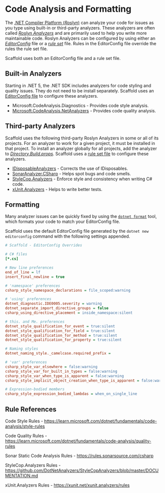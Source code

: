 # Code Analysis and Formatting

The [.NET Compiler Platform (_Roslyn_)](https://github.com/dotnet/roslyn) can analyze your code for issues as you type using built-in or third-party analyzers. These analyzers are often called [_Roslyn Analyzers_](https://learn.microsoft.com/dotnet/fundamentals/code-analysis/overview) and are primarily used to help you write more maintainable code. Roslyn Analyzers can be configured by using either an [_EditorConfig_](https://learn.microsoft.com/dotnet/fundamentals/code-analysis/code-style-rule-options) file or a [_rule set_](https://learn.microsoft.com/visualstudio/code-quality/using-rule-sets-to-group-code-analysis-rules) file. Rules in the EditorConfig file override the rules the rule set file.

Scaffold uses both an EditorConfig file and a rule set file.

## Built-in Analyzers

Starting in .NET 5, the .NET SDK includes analyzers for code styling and quality issues. They do not need to be install separately. Scaffold uses an [EditorConfig file](../.editorconfig) to configure these analyzers.

- Microsoft.CodeAnalysis.Diagnostics - Provides code style analysis.
- [Microsoft.CodeAnalysis.NetAnalyzers](https://github.com/dotnet/roslyn-analyzers) - Provides code quality analysis.

## Third-party Analyzers

Scaffold uses the following third-party Roslyn Analyzers in some or all of its projects. For an analyzer to work for a given project, it must be installed in that project. To install an analyzer globally for all projects, add the analyzer to [_Directory.Build.props_](../Directory.Build.props). Scaffold uses a [rule set file](../CodeAnalysis.ruleset) to configure these analyzers.

- [IDisposableAnalyzers](https://github.com/DotNetAnalyzers/IDisposableAnalyzers) - Corrects the use of IDisposables.
- [SonarAnalyzer.CSharp](https://github.com/SonarSource/sonar-dotnet) - Helps spot bugs and code smells.
- [StyleCop.Analyzers](https://github.com/DotNetAnalyzers/StyleCopAnalyzers) - Enforce style and consistency when writing C# code.
- [xUnit.Analyzers](https://github.com/xunit/xunit.analyzers) - Helps to write better tests.

## Formatting

Many analyzer issues can be quickly fixed by using the [`dotnet format`](https://learn.microsoft.com/dotnet/core/tools/dotnet-format) tool, which formats your code to match your EditorConfig file.

Scaffold uses the default EditorConfig file generated by the `dotnet new editorconfig` command with the following settings appended.

```ini
# Scaffold - EditorConfig Overrides

# C# files
[*.cs]

# New line preferences
end_of_line = lf
insert_final_newline = true

# 'namespace' preferences
csharp_style_namespace_declarations = file_scoped:warning

# 'using' preferences
dotnet_diagnostic.IDE0005.severity = warning
dotnet_separate_import_directive_groups = false
csharp_using_directive_placement = inside_namespace:silent

# this. and Me. preferences
dotnet_style_qualification_for_event = true:silent
dotnet_style_qualification_for_field = true:silent
dotnet_style_qualification_for_method = true:silent
dotnet_style_qualification_for_property = true:silent

# Naming styles
dotnet_naming_style._camelcase.required_prefix =

# 'var' preferences
csharp_style_var_elsewhere = false:warning
csharp_style_var_for_built_in_types = false:warning
csharp_style_var_when_type_is_apparent = false:warning
csharp_style_implicit_object_creation_when_type_is_apparent = false:warning

# Expression-bodied members
csharp_style_expression_bodied_lambdas = when_on_single_line
```

## Rule References

Code Style Rules - <https://learn.microsoft.com/dotnet/fundamentals/code-analysis/style-rules>

Code Quality Rules - <https://learn.microsoft.com/dotnet/fundamentals/code-analysis/quality-rules>

Sonar Static Code Analysis Rules - <https://rules.sonarsource.com/csharp>

StyleCop.Analyzers Rules - <https://github.com/DotNetAnalyzers/StyleCopAnalyzers/blob/master/DOCUMENTATION.md>

xUnit.Analyzers Rules - <https://xunit.net/xunit.analyzers/rules>
